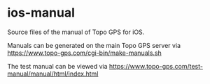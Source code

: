 # ios-manual
Source files of the manual of Topo GPS for iOS.


Manuals can be generated on the main Topo GPS server via https://www.topo-gps.com/cgi-bin/make-manuals.sh

The test manual can be viewed via https://www.topo-gps.com/test-manual/manual/html/index.html
